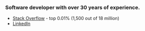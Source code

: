 ### Software developer with over 30 years of experience.

* [Stack Overflow](https://stackoverflow.com/users/3679676/jayson-minard) - top 0.01% (1,500 out of 18 million)
* [LinkedIn](https://www.linkedin.com/in/jaysonminard/)

